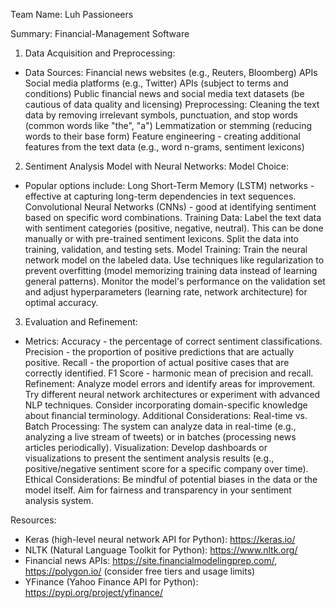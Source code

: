 Team Name: Luh Passioneers

Summary: Financial-Management Software

1. Data Acquisition and Preprocessing: 
- Data Sources: Financial news websites (e.g., Reuters, Bloomberg) APIs Social media platforms (e.g., Twitter) APIs (subject to terms and conditions) Public financial news and social media text datasets (be cautious of data quality and licensing) Preprocessing: Cleaning the text data by removing irrelevant symbols, punctuation, and stop words (common words like "the", "a") Lemmatization or stemming (reducing words to their base form) Feature engineering - creating additional features from the text data (e.g., word n-grams, sentiment lexicons)

2. Sentiment Analysis Model with Neural Networks: Model Choice: 
- Popular options include: Long Short-Term Memory (LSTM) networks - effective at capturing long-term dependencies in text sequences. Convolutional Neural Networks (CNNs) - good at identifying sentiment based on specific word combinations. Training Data: Label the text data with sentiment categories (positive, negative, neutral). This can be done manually or with pre-trained sentiment lexicons. Split the data into training, validation, and testing sets. Model Training: Train the neural network model on the labeled data. Use techniques like regularization to prevent overfitting (model memorizing training data instead of learning general patterns). Monitor the model's performance on the validation set and adjust hyperparameters (learning rate, network architecture) for optimal accuracy.

3. Evaluation and Refinement: 
- Metrics: Accuracy - the percentage of correct sentiment classifications. Precision - the proportion of positive predictions that are actually positive. Recall - the proportion of actual positive cases that are correctly identified. F1 Score - harmonic mean of precision and recall. Refinement: Analyze model errors and identify areas for improvement. Try different neural network architectures or experiment with advanced NLP techniques. Consider incorporating domain-specific knowledge about financial terminology. Additional Considerations: Real-time vs. Batch Processing: The system can analyze data in real-time (e.g., analyzing a live stream of tweets) or in batches (processing news articles periodically). Visualization: Develop dashboards or visualizations to present the sentiment analysis results (e.g., positive/negative sentiment score for a specific company over time). Ethical Considerations: Be mindful of potential biases in the data or the model itself. Aim for fairness and transparency in your sentiment analysis system.

Resources:
- Keras (high-level neural network API for Python): https://keras.io/
- NLTK (Natural Language Toolkit for Python): https://www.nltk.org/
- Financial news APIs: https://site.financialmodelingprep.com/, https://polygon.io/ (consider free tiers and usage limits)
- YFinance (Yahoo Finance API for Python): https://pypi.org/project/yfinance/ 
